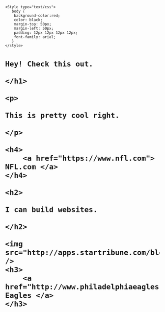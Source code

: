 <html>
<head>
	<Title>Peters Website</title>

	
	<Style type="text/css">
	   body {
		background-color:red;
		color: black;
		margin-top: 50px;
		margin-left: 50px;
		padding: 12px 12px 12px 12px;
		font-family: arial;
	   }
	</style>

</head>
<body>
	<h1>

	Hey! Check this out.

	</h1>

	<p> 

	This is pretty cool right.

	</p>

	<h4>
		<a href="https://www.nfl.com"> NFL.com </a>
	</h4>

	<h2>

	I can build websites.

	</h2>

	<img src="http://apps.startribune.com/blogs/user_images/nealjustin_1517677371_hart3.jpg" />
	<h3>
		<a href="http://www.philadelphiaeagles.com"> Eagles </a>
	</h3>

</body>

</html>
